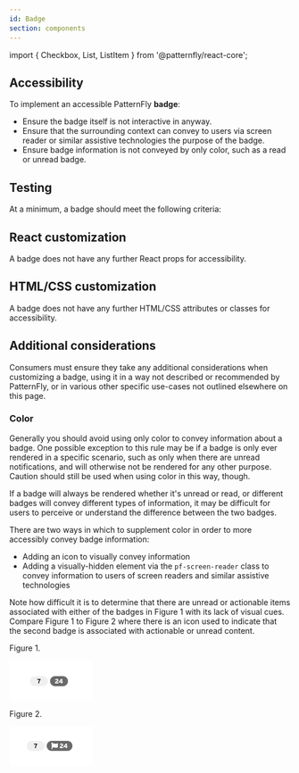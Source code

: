 ```yaml
---
id: Badge
section: components
---
```


import { Checkbox, List, ListItem } from '@patternfly/react-core';

## Accessibility

To implement an accessible PatternFly **badge**:

- Ensure the badge itself is not interactive in anyway. 
- Ensure that the surrounding context can convey to users via screen reader or similar assistive technologies the purpose of the badge.
- Ensure badge information is not conveyed by only color, such as a read or unread badge.

## Testing

 At a minimum, a badge should meet the following criteria:

<List isPlain>
  <ListItem>
    <Checkbox id="badge-a11y-checkbox-1" label="Users should not be able to interact with or navigate to the badge with the keyboard, as it is not an interactive element." />
  </ListItem>
  <ListItem>
    <Checkbox id="badge-a11y-checkbox-2" label="Users navigating via screen reader or similar assistive technology should understand the purpose of the badge by its surrounding context." />
  </ListItem>
  <ListItem>
    <Checkbox id="badge-a11y-checkbox-3" label="Information about a badge is not conveyed by only color."/>
  </ListItem>
</List>

## React customization

A badge does not have any further React props for accessibility.

## HTML/CSS customization

A badge does not have any further HTML/CSS attributes or classes for accessibility.

## Additional considerations

Consumers must ensure they take any additional considerations when customizing a badge, using it in a way not described or recommended by PatternFly, or in various other specific use-cases not outlined elsewhere on this page.

### Color

Generally you should avoid using only color to convey information about a badge. One possible exception to this rule may be if a badge is only ever rendered in a specific scenario, such as only when there are unread notifications, and will otherwise not be rendered for any other purpose. Caution should still be used when using color in this way, though.

If a badge will always be rendered whether it's unread or read, or different badges will convey different types of information, it may be difficult for users to perceive or understand the difference between the two badges.

There are two ways in which to supplement color in order to more accessibly convey badge information:

- Adding an icon to visually convey information
- Adding a visually-hidden element via the `pf-screen-reader` class to convey information to users of screen readers and similar assistive technologies

Note how difficult it is to determine that there are unread or actionable items associated with either of the badges in Figure 1 with its lack of visual cues. Compare Figure 1 to Figure 2 where there is an icon used to indicate that the second badge is associated with actionable or unread content.

Figure 1.

![badges with no color and no icons](./badge-no-color-no-icons.png)

Figure 2.

![badges with no color and with icons](./badge-no-color-with-icons.png)
